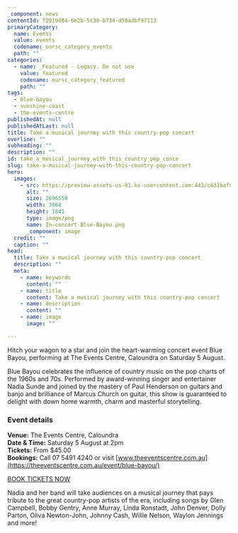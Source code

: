 ```yaml
---
_component: news
contentId: f2919d84-6e2b-5c30-b734-d50adbf97113
primaryCategory:
  name: Events
  value: events
  codename: oursc_category_events
  path: ""
categories:
  - name: _Featured - Legacy. Do not use
    value: featured
    codename: oursc_category_featured
    path: ""
tags:
  - blue-bayou
  - sunshine-coast
  - the-events-centre
publishedAt: null
publishedAtLast: null
title: Take a musical journey with this country-pop concert
overline: ""
subheading: ""
description: ""
id: take_a_musical_journey_with_this_country_pop_conce
slug: take-a-musical-journey-with-this-country-pop-concert
hero:
  images:
    - src: https://preview-assets-us-01.kc-usercontent.com:443/c631baf8-1b46-001f-580c-d0001b68b4a8/4ec2996f-64ca-4f88-8cfd-70d9781f02f9/In-concert-Blue-Bayou.png
      alt: ""
      size: 2696558
      width: 3064
      height: 1841
      type: image/png
      name: In-concert-Blue-Bayou.png
      _component: image
  credit: ""
  caption: ""
head:
  title: Take a musical journey with this country-pop concert
  description: ""
  meta:
    - name: keywords
      content: ""
    - name: title
      content: Take a musical journey with this country-pop concert
    - name: description
      content: ""
    - name: image
      image: ""

---
```

Hitch your wagon to a star and join the heart-warming concert event Blue Bayou, performing at The Events Centre, Caloundra on Saturday 5 August.

Blue Bayou celebrates the influence of country music on the pop charts of the 1960s and 70s. Performed by award-winning singer and entertainer Nadia Sunde and joined by the mastery of Paul Henderson on guitars and banjo and brilliance of Marcus Church on guitar, this show is guaranteed to delight with down home warmth, charm and masterful storytelling.

### Event details

**Venue:** The Events Centre, Caloundra\
**Date & Time:** Saturday 5 August at 2pm\
**Tickets:** From $45.00\
**Bookings:** Call 07 5491 4240 or visit [www.theeventscentre.com.au](https://theeventscentre.com.au/event/blue-bayou/)


[BOOK TICKETS NOW](https://theeventscentre.com.au/event/blue-bayou/)


Nadia and her band will take audiences on a musical journey that pays tribute to the great country-pop artists of the era, including songs by Glen Campbell, Bobby Gentry, Anne Murray, Linda Ronstadt, John Denver, Dolly Parton, Oliva Newton-John, Johnny Cash, Willie Nelson, Waylon Jennings and more!
